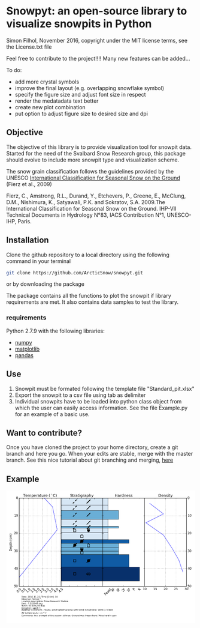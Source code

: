 # Snowpyt: an open-source library to visualize snowpits in Python
Simon Filhol, November 2016, copyright under the MIT license terms, see the License.txt file

Feel free to contribute to the project!!!! Many new features can be added...

To do:
- add more crystal symbols
- improve the final layout (e.g. overlapping snowflake symbol)
- specify the figure size and adjust font size in respect
- render the medatadata text better
- create new plot combination
- put option to adjust figure size to desired size and dpi


## Objective
The objective of this library is to provide visualization tool for snowpit data. 
Started for the need of the Svalbard Snow Research group, this package should evolve
 to include more snowpit type and visualization scheme. 
 
The snow grain classification follows the guidelines provided by the UNESCO 
[International Classification for Seasonal Snow on the Ground](http://unesdoc.unesco.org/images/0018/001864/186462e.pdf) 
(Fierz et al., 2009)

Fierz, C., Amstrong, R.L., Durand, Y., Etchevers, P., Greene, E., McClung, D.M., Nishimura, K., Satyawali, P.K. and Sokratov, S.A. 2009.The International Classification for Seasonal Snow on the Ground. IHP-VII Technical Documents in 
Hydrology N°83, IACS Contribution N°1, UNESCO-IHP, Paris. 

## Installation
Clone the github repository to a local directory using the following command in your terminal

```bash
git clone https://github.com/ArcticSnow/snowpyt.git
```
or by downloading the package

The package contains all the functions to plot the snowpit if library requirements are met. It also contains data samples to test the library.

### requirements

Python 2.7.9 with the following libraries:
- [numpy](http://www.numpy.org/)
- [matplotlib](http://matplotlib.org/)
- [pandas](http://pandas.pydata.org/)

## Use

1. Snowpit must be formated following the template file "Standard_pit.xlsx"
2. Export the snowpit to a csv file using tab as delimiter
3. Individual snowpits have to be loaded into python class object from which the user can easily access information. See the file Example.py for an example of a basic use.

## Want to contribute?
Once you have cloned the project to your home directory, create a git branch and here you go. When your edits are stable, merge with the master branch. See this nice tutorial about git branching and merging, [here](https://git-scm.com/book/en/v2/Git-Branching-Basic-Branching-and-Merging)


## Example
![test.png](Standard_pit.png)







